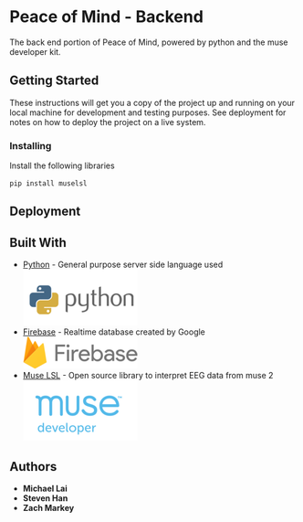 # Peace of Mind - Backend

The back end portion of Peace of Mind, powered by python and the muse developer kit.

## Getting Started

These instructions will get you a copy of the project up and running on your local machine for development and testing purposes. See deployment for notes on how to deploy the project on a live system.

### Installing

Install the following libraries

```
pip install muselsl
```

## Deployment



## Built With

* [Python](https://www.python.org/) - General purpose server side language used
![Python](img/python.png)
* [Firebase](https://firebase.com) - Realtime database created by Google
![Firebase](img/firebase.png)
* [Muse LSL](https://github.com/alexandrebarachant/muse-lsl) - Open source library to interpret EEG data from muse 2
![Musedev](img/musedev.png)

## Authors

* **Michael Lai**
* **Steven Han**
* **Zach Markey**
